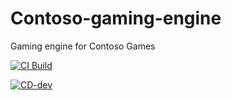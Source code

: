 # Contoso-gaming-engine
Gaming engine for Contoso Games

[![CI Build](https://github.com/amanbedi18/Contoso-gaming-engine/actions/workflows/ContosoGamingEngineAPI-build.yml/badge.svg)](https://github.com/amanbedi18/Contoso-gaming-engine/actions/workflows/ContosoGamingEngineAPI-build.yml)

[![CD-dev](https://github.com/amanbedi18/Contoso-gaming-engine/actions/workflows/ContosoGamingEngineAPI-deploy.yml/badge.svg)](https://github.com/amanbedi18/Contoso-gaming-engine/actions/workflows/ContosoGamingEngineAPI-deploy.yml)


